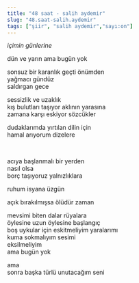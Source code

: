 ```yaml
---
title: "48 saat - salih aydemir"
slug: "48.saat-salih.aydemir"
tags: ["şiir", "salih aydemir","sayı:on"]
---
```


*içimin günlerine*

dün ve yarın ama bugün yok

sonsuz bir karanlık geçti önümden\
yağmacı gündüz\
saldırgan gece

sessizlik ve uzaklık\
kış bulutları taşıyor aklının yarasına\
zamana karşı eskiyor sözcükler

dudaklarımda yırtılan dilin için\
hamal arıyorum dizelere

 

acıya başlanmalı bir yerden\
nasıl olsa\
borç taşıyoruz yalnızlıklara

ruhum isyana üzgün

açık bırakılmışsa ölüdür zaman

mevsimi biten dalar rüyalara\
öylesine uzun öylesine başlangıç\
boş uykular için eskitmeliyim yaralarımı\
kuma sokmalıyım sesimi\
eksilmeliyim\
ama bugün yok

ama\
sonra başka türlü unutacağım seni
